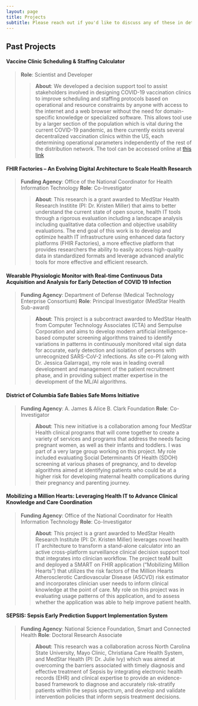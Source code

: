 ```yaml
---
layout: page
title: Projects
subtitle: Please reach out if you'd like to discuss any of these in detail.
---
```


## Past Projects

#### Vaccine Clinic Scheduling & Staffing Calculator
> **Role**: Scientist and Developer
>
>> **About**: We developed a decision support tool to assist stakeholders involved in designing COVID-19 vaccination clinics to improve scheduling and staffing protocols based on operational and resource constraints by anyone with access to the internet and a web browser without the need for domain-specific knowledge or specialized software. This allows tool use by a larger section of the population which is vital during the current COVID-19 pandemic, as there currently exists several decentralized vaccination clinics within the US, each determining operational parameters independently of the rest of the distribution network. The tool can be accessed online at <a href="http://vaccine-calculator.snambiar.com" target="_blank"> this link</a>

#### FHIR Factories – An Evolving Digital Architecture to Scale Health Research
> **Funding Agency**: Office of the National Coordinator for Health Information Technology
> **Role**: Co-Investigator
>
>> **About**: This research is a grant awarded to MedStar Health Research Institite (PI: Dr. Kristen Miller) that aims to better understand the current state of open source, health IT tools through a rigorous evaluation including a landscape analysis including qualitative data collection and objective usability evaluations. The end goal of this work is to develop and optimize health IT infrastructure using enhanced data factory platforms (FHIR Factories), a more effective platform that provides researchers the ability to easily access high-quality data in standardized formats and leverage advanced analytic tools for more effective and efficient research.

#### Wearable Physiologic Monitor with Real-time Continuous Data Acquisition and Analysis for Early Detection of COVID 19 Infection 
> **Funding Agency**: Department of Defense (Medical Technology Enterprise Consortium)
> **Role**: Principal Investigator (MedStar Health Sub-award)
>
>> **About**: This project is a subcontract awarded to MedStar Health from Computer Technology Associates (CTA) and Sempulse Corporation and aims to develop modern artificial intelligence-based computer screening algorithms trained to identify variations in patterns in continuously monitored vital sign data for accurate, early detection and isolation of persons with unrecognized SARS-CoV-2 infections. As site co-PI (along with Dr. Jessica Galarraga), my role was in leading overall development and management of the patient recruitment phase, and in providing subject matter expertise in the development of the ML/AI algorithms. 

#### District of Columbia Safe Babies Safe Moms Initiative 
> **Funding Agency**: A. James & Alice B. Clark Foundation
> **Role**: Co-Investigator
>
>> **About**: This new initiative is a collaboration among four MedStar Health clinical programs that will come together to create a variety of services and programs that address the needs facing pregnant women, as well as their infants and toddlers. I was part of a very large group working on this project. My role included evaluating Social Determinants Of Health (SDOH) screening at various phases of pregnancy, and to develop algorithms aimed at identifying patients who could be at a higher risk for developing maternal health complications during their pregnancy and parenting journey.

#### Mobilizing a Million Hearts: Leveraging Health IT to Advance Clinical Knowledge and Care Coordination
> **Funding Agency**: Office of the National Coordinator for Health Information Technology
> **Role**: Co-Investigator
>
>> **About**: This project is a grant awarded to MedStar Health Research Institute (PI: Dr. Kristen Miller) leverages novel health IT architecture to transform a stand-alone calculator into an active cross-platform surveillance clinical decision support tool that integrates into clinician workflow. The project teaM built and deployed a SMART on FHIR application (“Mobilizing Million Hearts”) that utilizes the risk factors of the Million Hearts Atherosclerotic Cardiovascular Disease (ASCVD) risk estimator and incorporates clinician user needs to inform clinical knowledge at the point of care. My role on this project was in evaluating usage patterns of this application, and to assess whether the application was able to help improve patient health.

#### SEPSIS: Sepsis Early Prediction Support Implementation System
> **Funding Agency**: National Science Foundation, Smart and Connected Health
> **Role**: Doctoral Research Associate
>
>> **About**: This research was a collaboration across North Carolina State University, Mayo Clinic, Christiana Care Health System, and MedStar Health (PI: Dr. Julie Ivy) which was aimed at overcoming the barriers associated with timely diagnosis and effective treatment of Sepsis by integrating electronic health records (EHR) and clinical expertise to provide an evidence-based framework to diagnose and accurately risk-stratify patients within the sepsis spectrum, and develop and validate intervention policies that inform sepsis treatment decisions.






